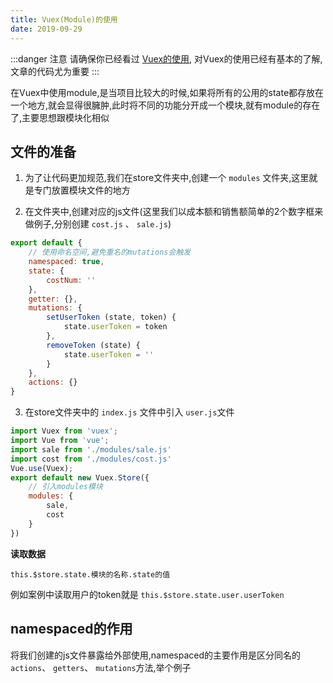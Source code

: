 ```yaml
---
title: Vuex(Module)的使用
date: 2019-09-29
---
```


:::danger 注意 
请确保你已经看过 [Vuex的使用](https://www.yjdzm.com/note/Vue/basic/Vuex%E7%9A%84%E4%BD%BF%E7%94%A8.html), 对Vuex的使用已经有基本的了解,文章的代码尤为重要
:::

在Vuex中使用module,是当项目比较大的时候,如果将所有的公用的state都存放在一个地方,就会显得很臃肿,此时将不同的功能分开成一个模块,就有module的存在了,主要思想跟模块化相似


## 文件的准备 ##
 
1. 为了让代码更加规范,我们在store文件夹中,创建一个 `modules` 文件夹,这里就是专门放置模块文件的地方

2. 在文件夹中,创建对应的js文件(这里我们以成本额和销售额简单的2个数字框来做例子,分别创建 `cost.js` 、 `sale.js`)

```js
export default {
    // 使用命名空间,避免重名的mutations会触发
    namespaced: true,
    state: {
        costNum: ''
    },
    getter: {},
    mutations: {
        setUserToken (state, token) {
            state.userToken = token
        },
        removeToken (state) {
            state.userToken = ''
        }
    },
    actions: {}
}
```

3. 在store文件夹中的 `index.js` 文件中引入 `user.js`文件
```js
import Vuex from 'vuex';
import Vue from 'vue';
import sale from './modules/sale.js'
import cost from './modules/cost.js'
Vue.use(Vuex);
export default new Vuex.Store({
    // 引入modules模块
    modules: {
        sale,
        cost
    }
})
```

**读取数据**

`this.$store.state.模块的名称.state的值`

例如案例中读取用户的token就是  `this.$store.state.user.userToken`


## namespaced的作用 ##

将我们创建的js文件暴露给外部使用,namespaced的主要作用是区分同名的 `actions`、 `getters`、 `mutations`方法,举个例子